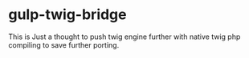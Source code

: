 # gulp-twig-bridge
This is Just a thought to push twig engine further with native twig php compiling to save further porting.
